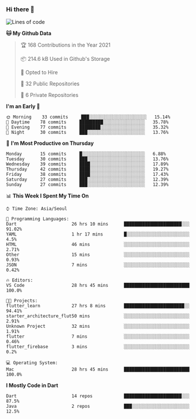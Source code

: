 ### Hi there 👋

<!--
**ska2519/ska2519** is a ✨ _special_ ✨ repository because its `README.md` (this file) appears on your GitHub profile.

Here are some ideas to get you started:

- 🔭 I’m currently working on ...
- 🌱 I’m currently learning ...
- 👯 I’m looking to collaborate on ...
- 🤔 I’m looking for help with ...
- 💬 Ask me about ...
- 📫 How to reach me: ...
- 😄 Pronouns: ...
- ⚡ Fun fact: ...
-->

<!--START_SECTION:waka-->
![Lines of code](https://img.shields.io/badge/From%20Hello%20World%20I%27ve%20Written-129698%20lines%20of%20code-blue)

**🐱 My Github Data** 

> 🏆 168 Contributions in the Year 2021
 > 
> 📦 214.6 kB Used in Github's Storage 
 > 
> 💼 Opted to Hire
 > 
> 📜 32 Public Repositories 
 > 
> 🔑 6 Private Repositories  
 > 
**I'm an Early 🐤** 

```text
🌞 Morning    33 commits     ███░░░░░░░░░░░░░░░░░░░░░░   15.14% 
🌆 Daytime    78 commits     █████████░░░░░░░░░░░░░░░░   35.78% 
🌃 Evening    77 commits     ████████░░░░░░░░░░░░░░░░░   35.32% 
🌙 Night      30 commits     ███░░░░░░░░░░░░░░░░░░░░░░   13.76%

```
📅 **I'm Most Productive on Thursday** 

```text
Monday       15 commits     █░░░░░░░░░░░░░░░░░░░░░░░░   6.88% 
Tuesday      30 commits     ███░░░░░░░░░░░░░░░░░░░░░░   13.76% 
Wednesday    39 commits     ████░░░░░░░░░░░░░░░░░░░░░   17.89% 
Thursday     42 commits     ████░░░░░░░░░░░░░░░░░░░░░   19.27% 
Friday       38 commits     ████░░░░░░░░░░░░░░░░░░░░░   17.43% 
Saturday     27 commits     ███░░░░░░░░░░░░░░░░░░░░░░   12.39% 
Sunday       27 commits     ███░░░░░░░░░░░░░░░░░░░░░░   12.39%

```


📊 **This Week I Spent My Time On** 

```text
⌚︎ Time Zone: Asia/Seoul

💬 Programming Languages: 
Dart                     26 hrs 10 mins      ██████████████████████░░░   91.02% 
YAML                     1 hr 17 mins        █░░░░░░░░░░░░░░░░░░░░░░░░   4.5% 
HTML                     46 mins             ░░░░░░░░░░░░░░░░░░░░░░░░░   2.71% 
Other                    15 mins             ░░░░░░░░░░░░░░░░░░░░░░░░░   0.93% 
JSON                     7 mins              ░░░░░░░░░░░░░░░░░░░░░░░░░   0.42%

🔥 Editors: 
VS Code                  28 hrs 45 mins      █████████████████████████   100.0%

🐱‍💻 Projects: 
flutter_learn            27 hrs 8 mins       ███████████████████████░░   94.41% 
starter_architecture_flut50 mins             ░░░░░░░░░░░░░░░░░░░░░░░░░   2.91% 
Unknown Project          32 mins             ░░░░░░░░░░░░░░░░░░░░░░░░░   1.91% 
flutter                  7 mins              ░░░░░░░░░░░░░░░░░░░░░░░░░   0.46% 
flutter_firebase         3 mins              ░░░░░░░░░░░░░░░░░░░░░░░░░   0.2%

💻 Operating System: 
Mac                      28 hrs 45 mins      █████████████████████████   100.0%

```

**I Mostly Code in Dart** 

```text
Dart                     14 repos            ██████████████████████░░░   87.5% 
Java                     2 repos             ███░░░░░░░░░░░░░░░░░░░░░░   12.5%

```



<!--END_SECTION:waka-->


